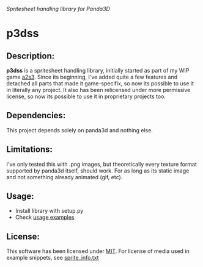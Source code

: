 *Spritesheet handling library for Panda3D*

# p3dss

## Description:

**p3dss** is a spritesheet handling library, initially started as part of my WIP
game [a2s3](https://github.com/moonburnt/a2s3). Since its beginning, I've added
quite a few features and detached all parts that made it game-specifix, so now
its possible to use it in literally any project. It also has been relicensed under
more permissive license, so now its possible to use it in proprietary projects too.

## Dependencies:

This project depends solely on panda3d and nothing else.

## Limitations:

I've only tested this with .png images, but theoretically every texture format
supported by panda3d itself, should work. For as long as its static image and not
something already animated (gif, etc).

## Usage:

- Install library with setup.py
- Check [usage examples](https://github.com/moonburnt/p3dss/example)

## License:

This software has been licensed under [MIT](LICENSE). For license of media used
in example snippets, see [sprite_info.txt](example/sprite_info.txt)
